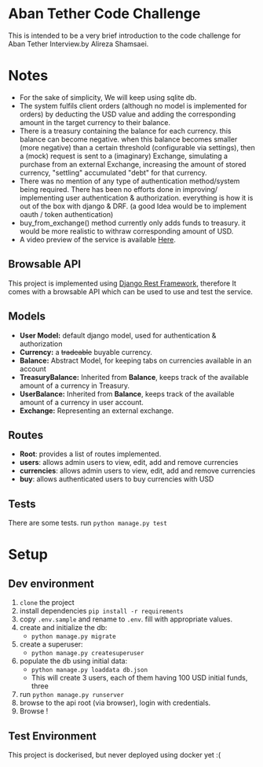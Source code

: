 # Aban Tether Code Challenge
This is intended to be a very brief introduction to the code challenge for Aban Tether Interview.by Alireza Shamsaei.

# Notes

* For the sake of simplicity, We will keep using sqlite db.
* The system fulfils client orders (although no model is implemented for orders) by deducting the USD value and adding the corresponding amount in the target currency to their balance.
* There is a treasury containing the balance for each currency. this balance can become negative. when this balance becomes smaller (more negative) than a certain threshold (configurable via settings), then a (mock) request is sent to a (imaginary) Exchange, simulating a purchase from an external Exchange, increasing the amount of stored currency, "settling" accumulated "debt" for that currency.
* There was no mention of any type of authentication method/system  being required. There has been no efforts done in improving/ implementing user authentication & authorization. everything is how it is out of the box with django & DRF.  (a good Idea would be to implement oauth / token authentication)
* buy_from_exchange() method currently only adds funds to treasury. it would be more realistic to withraw corresponding amount of USD.
* A video preview of the service is available [Here](https://drive.google.com/file/d/1-Csw4-X3eqp6fcZgpeU_5rh_v0bQUgKL/view?usp=sharing).

## Browsable API
This project is implemented using [Django Rest Framework](https://www.django-rest-framework.org/), therefore It comes with a browsable API which can be used to use and test the service.

## Models
 - **User Model:** default django model, used for authentication & authorization
 - **Currency:**  a ~~tradeable~~ buyable currency.
 - **Balance:** Abstract Model, for keeping tabs on currencies available in an account
 - **TreasuryBalance:** Inherited from **Balance**, keeps track of the available amount of a currency in Treasury.
 - **UserBalance:** Inherited from **Balance**, keeps track of the available amount of a currency in user account.
 - **Exchange:** Representing an external exchange. 


## Routes
- **Root**: provides a list of routes implemented.
- **users**: allows admin users to view, edit, add and remove currencies 
- **currencies**: allows admin users to view, edit, add and remove currencies 
- **buy**: allows authenticated users to buy currencies with USD

## Tests
There are some tests. run `python manage.py test`

# Setup
## Dev environment
1. `clone` the project
2. install dependencies `pip install -r requirements`
3. copy `.env.sample` and rename to `.env`. fill with appropriate values.
4. create and initialize the db:
	-  `python manage.py migrate`
5. create a superuser:
	- `python manage.py createsuperuser`
6. populate the db using initial data: 
	- `python manage.py loaddata db.json`
	- This will create 3 users, each of them having 100 USD initial funds, three 
7. run `python manage.py runserver`
8. browse to the api root (via browser), login with credentials.
9. Browse !

## Test Environment
This project is dockerised, but never deployed using docker yet :(
